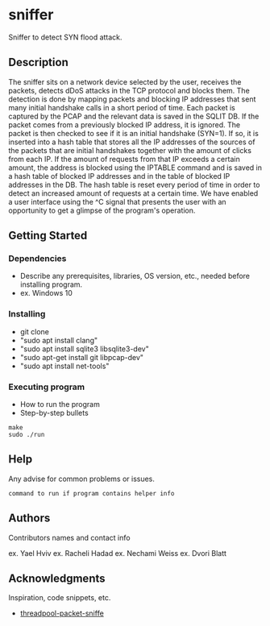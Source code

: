 # sniffer

Sniffer to detect SYN flood attack.

## Description

The sniffer sits on a network device selected by the user, receives the packets, detects dDoS attacks in the TCP protocol and blocks them.
The detection is done by mapping packets and blocking IP addresses that sent many initial handshake calls in a short period of time.
Each packet is captured by the PCAP and the relevant data is saved in the SQLIT DB.
If the packet comes from a previously blocked IP address, it is ignored. The packet is then checked to see if it is an initial handshake (SYN=1). If so, it is inserted into a hash table that stores all the IP addresses of the sources of the packets that are initial handshakes together with the amount of clicks from each IP.
If the amount of requests from that IP exceeds a certain amount, the address is blocked using the IPTABLE command and is saved in a hash table of blocked IP addresses and in the table of blocked IP addresses in the DB.
The hash table is reset every period of time in order to detect an increased amount of requests at a certain time.
We have enabled a user interface using the ^C signal that presents the user with an opportunity to get a glimpse of the program's operation.

## Getting Started

### Dependencies

* Describe any prerequisites, libraries, OS version, etc., needed before installing program.
* ex. Windows 10

### Installing

* git clone 
* "sudo apt install clang"
* "sudo apt install sqlite3 libsqlite3-dev"
* "sudo apt-get install git libpcap-dev"
* "sudo apt install net-tools"
### Executing program

* How to run the program
* Step-by-step bullets
```
make
sudo ./run
```

## Help

Any advise for common problems or issues.
```
command to run if program contains helper info
```

## Authors

Contributors names and contact info

ex. Yael Hviv
ex. Racheli Hadad
ex. Nechami Weiss
ex. Dvori Blatt

## Acknowledgments

Inspiration, code snippets, etc.
* [threadpool-packet-sniffe](https://github.com/joverandout/threadpool-packet-sniffer)


